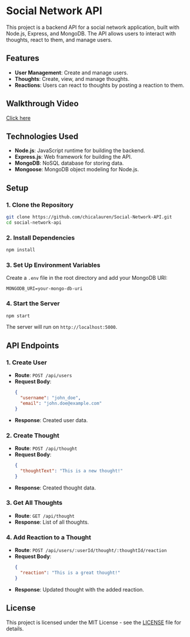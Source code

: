 # Social Network API

This project is a backend API for a social network application, built with Node.js, Express, and MongoDB. The API allows users to interact with thoughts, react to them, and manage users.

## Features

- **User Management**: Create and manage users.
- **Thoughts**: Create, view, and manage thoughts.
- **Reactions**: Users can react to thoughts by posting a reaction to them.

## Walkthrough Video

[Click here](https://drive.google.com/file/d/1aj4rxVbSBiLS537YpVhnBkwOpOqS8dmR/view?usp=sharing)

## Technologies Used

- **Node.js**: JavaScript runtime for building the backend.
- **Express.js**: Web framework for building the API.
- **MongoDB**: NoSQL database for storing data.
- **Mongoose**: MongoDB object modeling for Node.js.

## Setup

### 1. Clone the Repository

```bash
git clone https://github.com/chicalauren/Social-Network-API.git
cd social-network-api
```

### 2. Install Dependencies

```bash
npm install
```

### 3. Set Up Environment Variables

Create a `.env` file in the root directory and add your MongoDB URI:

```plaintext
MONGODB_URI=your-mongo-db-uri
```

### 4. Start the Server

```bash
npm start
```

The server will run on `http://localhost:5000`.

## API Endpoints

### 1. **Create User**

- **Route**: `POST /api/users`
- **Request Body**:
  ```json
  {
    "username": "john_doe",
    "email": "john.doe@example.com"
  }
  ```
- **Response**: Created user data.

### 2. **Create Thought**

- **Route**: `POST /api/thought`
- **Request Body**:
  ```json
  {
    "thoughtText": "This is a new thought!"
  }
  ```
- **Response**: Created thought data.

### 3. **Get All Thoughts**

- **Route**: `GET /api/thought`
- **Response**: List of all thoughts.

### 4. **Add Reaction to a Thought**

- **Route**: `POST /api/users/:userId/thought/:thoughtId/reaction`
- **Request Body**:
  ```json
  {
    "reaction": "This is a great thought!"
  }
  ```
- **Response**: Updated thought with the added reaction.

## License

This project is licensed under the MIT License - see the [LICENSE](LICENSE) file for details.